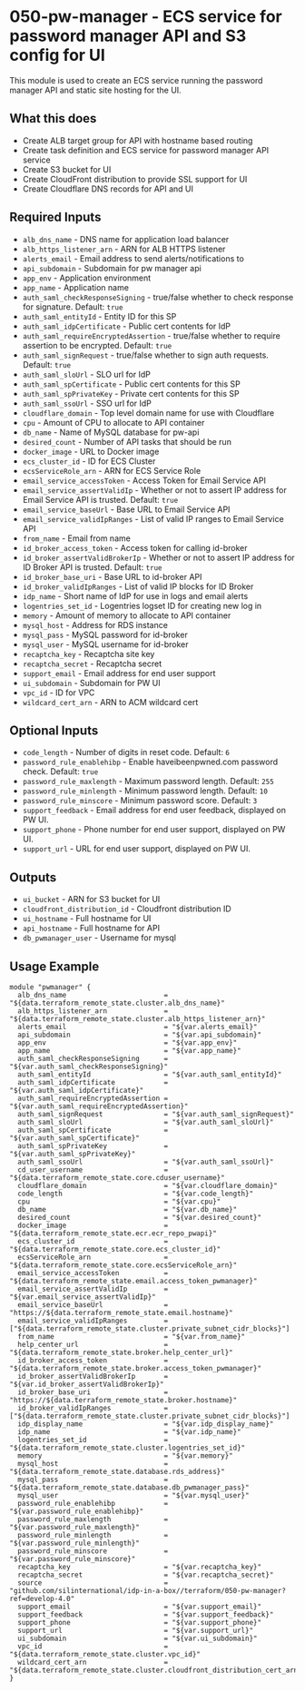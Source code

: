# 050-pw-manager - ECS service for password manager API and S3 config for UI
This module is used to create an ECS service running the password manager API and static site hosting for the UI.

## What this does

 - Create ALB target group for API with hostname based routing
 - Create task definition and ECS service for password manager API service
 - Create S3 bucket for UI
 - Create CloudFront distribution to provide SSL support for UI
 - Create Cloudflare DNS records for API and UI

## Required Inputs

 - `alb_dns_name` - DNS name for application load balancer
 - `alb_https_listener_arn` - ARN for ALB HTTPS listener
 - `alerts_email` - Email address to send alerts/notifications to
 - `api_subdomain` - Subdomain for pw manager api
 - `app_env` - Application environment
 - `app_name` - Application name
 - `auth_saml_checkResponseSigning`  - true/false whether to check response for signature. Default: `true`
 - `auth_saml_entityId` - Entity ID for this SP
 - `auth_saml_idpCertificate` - Public cert contents for IdP 
 - `auth_saml_requireEncryptedAssertion` - true/false whether to require assertion to be encrypted. Default: `true`
 - `auth_saml_signRequest` - true/false whether to sign auth requests. Default: `true`
 - `auth_saml_sloUrl` - SLO url for IdP
 - `auth_saml_spCertificate` - Public cert contents for this SP
 - `auth_saml_spPrivateKey` - Private cert contents for this SP
 - `auth_saml_ssoUrl` - SSO url for IdP
 - `cloudflare_domain` - Top level domain name for use with Cloudflare
 - `cpu` - Amount of CPU to allocate to API container
 - `db_name` - Name of MySQL database for pw-api
 - `desired_count` - Number of API tasks that should be run
 - `docker_image` - URL to Docker image
 - `ecs_cluster_id` - ID for ECS Cluster
 - `ecsServiceRole_arn` - ARN for ECS Service Role
 - `email_service_accessToken` - Access Token for Email Service API
 - `email_service_assertValidIp` - Whether or not to assert IP address for Email Service API is trusted. Default: `true`
 - `email_service_baseUrl` - Base URL to Email Service API
 - `email_service_validIpRanges` - List of valid IP ranges to Email Service API
 - `from_name` - Email from name
 - `id_broker_access_token` - Access token for calling id-broker
 - `id_broker_assertValidBrokerIp` - Whether or not to assert IP address for ID Broker API is trusted. Default: `true`
 - `id_broker_base_uri` - Base URL to id-broker API
 - `id_broker_validIpRanges` - List of valid IP blocks for ID Broker
 - `idp_name` - Short name of IdP for use in logs and email alerts
 - `logentries_set_id` - Logentries logset ID for creating new log in
 - `memory` - Amount of memory to allocate to API container
 - `mysql_host` - Address for RDS instance
 - `mysql_pass` - MySQL password for id-broker
 - `mysql_user` - MySQL username for id-broker
 - `recaptcha_key` - Recaptcha site key
 - `recaptcha_secret` - Recaptcha secret
 - `support_email` - Email address for end user support
 - `ui_subdomain` - Subdomain for PW UI
 - `vpc_id` - ID for VPC
 - `wildcard_cert_arn` - ARN to ACM wildcard cert

## Optional Inputs

 - `code_length` - Number of digits in reset code. Default: `6`
 - `password_rule_enablehibp` - Enable haveibeenpwned.com password check. Default: `true`
 - `password_rule_maxlength` - Maximum password length. Default: `255`
 - `password_rule_minlength` - Minimum password length. Default: `10`
 - `password_rule_minscore` - Minimum password score. Default: `3`
 - `support_feedback` - Email address for end user feedback, displayed on PW UI.
 - `support_phone` - Phone number for end user support, displayed on PW UI.
 - `support_url` - URL for end user support, displayed on PW UI.

## Outputs

 - `ui_bucket` - ARN for S3 bucket for UI
 - `cloudfront_distribution_id` - Cloudfront distribution ID
 - `ui_hostname` - Full hostname for UI
 - `api_hostname` - Full hostname for API
 - `db_pwmanager_user` - Username for mysql

## Usage Example

```hcl
module "pwmanager" {
  alb_dns_name                        = "${data.terraform_remote_state.cluster.alb_dns_name}"
  alb_https_listener_arn              = "${data.terraform_remote_state.cluster.alb_https_listener_arn}"
  alerts_email                        = "${var.alerts_email}"
  api_subdomain                       = "${var.api_subdomain}"
  app_env                             = "${var.app_env}"
  app_name                            = "${var.app_name}"
  auth_saml_checkResponseSigning      = "${var.auth_saml_checkResponseSigning}"
  auth_saml_entityId                  = "${var.auth_saml_entityId}"
  auth_saml_idpCertificate            = "${var.auth_saml_idpCertificate}"
  auth_saml_requireEncryptedAssertion = "${var.auth_saml_requireEncryptedAssertion}"
  auth_saml_signRequest               = "${var.auth_saml_signRequest}"
  auth_saml_sloUrl                    = "${var.auth_saml_sloUrl}"
  auth_saml_spCertificate             = "${var.auth_saml_spCertificate}"
  auth_saml_spPrivateKey              = "${var.auth_saml_spPrivateKey}"
  auth_saml_ssoUrl                    = "${var.auth_saml_ssoUrl}"
  cd_user_username                    = "${data.terraform_remote_state.core.cduser_username}"
  cloudflare_domain                   = "${var.cloudflare_domain}"
  code_length                         = "${var.code_length}"
  cpu                                 = "${var.cpu}"
  db_name                             = "${var.db_name}"
  desired_count                       = "${var.desired_count}"
  docker_image                        = "${data.terraform_remote_state.ecr.ecr_repo_pwapi}"
  ecs_cluster_id                      = "${data.terraform_remote_state.core.ecs_cluster_id}"
  ecsServiceRole_arn                  = "${data.terraform_remote_state.core.ecsServiceRole_arn}"
  email_service_accessToken           = "${data.terraform_remote_state.email.access_token_pwmanager}"
  email_service_assertValidIp         = "${var.email_service_assertValidIp}"
  email_service_baseUrl               = "https://${data.terraform_remote_state.email.hostname}"
  email_service_validIpRanges         = ["${data.terraform_remote_state.cluster.private_subnet_cidr_blocks}"]
  from_name                           = "${var.from_name}"
  help_center_url                     = "${data.terraform_remote_state.broker.help_center_url}"
  id_broker_access_token              = "${data.terraform_remote_state.broker.access_token_pwmanager}"
  id_broker_assertValidBrokerIp       = "${var.id_broker_assertValidBrokerIp}"
  id_broker_base_uri                  = "https://${data.terraform_remote_state.broker.hostname}"
  id_broker_validIpRanges             = ["${data.terraform_remote_state.cluster.private_subnet_cidr_blocks}"]
  idp_display_name                    = "${var.idp_display_name}"
  idp_name                            = "${var.idp_name}"
  logentries_set_id                   = "${data.terraform_remote_state.cluster.logentries_set_id}"
  memory                              = "${var.memory}"
  mysql_host                          = "${data.terraform_remote_state.database.rds_address}"
  mysql_pass                          = "${data.terraform_remote_state.database.db_pwmanager_pass}"
  mysql_user                          = "${var.mysql_user}"
  password_rule_enablehibp            = "${var.password_rule_enablehibp}"
  password_rule_maxlength             = "${var.password_rule_maxlength}"
  password_rule_minlength             = "${var.password_rule_minlength}"
  password_rule_minscore              = "${var.password_rule_minscore}"
  recaptcha_key                       = "${var.recaptcha_key}"
  recaptcha_secret                    = "${var.recaptcha_secret}"
  source                              = "github.com/silinternational/idp-in-a-box//terraform/050-pw-manager?ref=develop-4.0"
  support_email                       = "${var.support_email}"
  support_feedback                    = "${var.support_feedback}"
  support_phone                       = "${var.support_phone}"
  support_url                         = "${var.support_url}"
  ui_subdomain                        = "${var.ui_subdomain}"
  vpc_id                              = "${data.terraform_remote_state.cluster.vpc_id}"
  wildcard_cert_arn                   = "${data.terraform_remote_state.cluster.cloudfront_distribution_cert_arn}"
}
```
